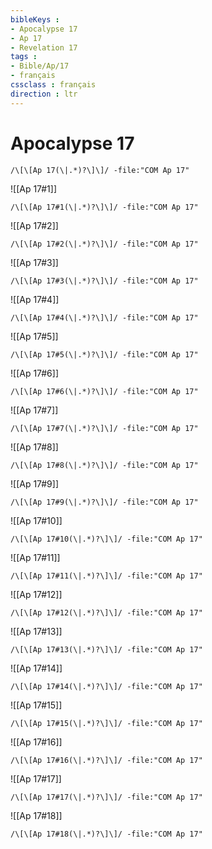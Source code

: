 ```yaml
---
bibleKeys : 
- Apocalypse 17
- Ap 17
- Revelation 17
tags : 
- Bible/Ap/17
- français
cssclass : français
direction : ltr
---
```


# Apocalypse 17

```query
/\[\[Ap 17(\|.*)?\]\]/ -file:"COM Ap 17"
```



![[Ap 17#1]]

```query
/\[\[Ap 17#1(\|.*)?\]\]/ -file:"COM Ap 17"
```

![[Ap 17#2]]

```query
/\[\[Ap 17#2(\|.*)?\]\]/ -file:"COM Ap 17"
```

![[Ap 17#3]]

```query
/\[\[Ap 17#3(\|.*)?\]\]/ -file:"COM Ap 17"
```

![[Ap 17#4]]

```query
/\[\[Ap 17#4(\|.*)?\]\]/ -file:"COM Ap 17"
```

![[Ap 17#5]]

```query
/\[\[Ap 17#5(\|.*)?\]\]/ -file:"COM Ap 17"
```

![[Ap 17#6]]

```query
/\[\[Ap 17#6(\|.*)?\]\]/ -file:"COM Ap 17"
```

![[Ap 17#7]]

```query
/\[\[Ap 17#7(\|.*)?\]\]/ -file:"COM Ap 17"
```

![[Ap 17#8]]

```query
/\[\[Ap 17#8(\|.*)?\]\]/ -file:"COM Ap 17"
```

![[Ap 17#9]]

```query
/\[\[Ap 17#9(\|.*)?\]\]/ -file:"COM Ap 17"
```

![[Ap 17#10]]

```query
/\[\[Ap 17#10(\|.*)?\]\]/ -file:"COM Ap 17"
```

![[Ap 17#11]]

```query
/\[\[Ap 17#11(\|.*)?\]\]/ -file:"COM Ap 17"
```

![[Ap 17#12]]

```query
/\[\[Ap 17#12(\|.*)?\]\]/ -file:"COM Ap 17"
```

![[Ap 17#13]]

```query
/\[\[Ap 17#13(\|.*)?\]\]/ -file:"COM Ap 17"
```

![[Ap 17#14]]

```query
/\[\[Ap 17#14(\|.*)?\]\]/ -file:"COM Ap 17"
```

![[Ap 17#15]]

```query
/\[\[Ap 17#15(\|.*)?\]\]/ -file:"COM Ap 17"
```

![[Ap 17#16]]

```query
/\[\[Ap 17#16(\|.*)?\]\]/ -file:"COM Ap 17"
```

![[Ap 17#17]]

```query
/\[\[Ap 17#17(\|.*)?\]\]/ -file:"COM Ap 17"
```

![[Ap 17#18]]

```query
/\[\[Ap 17#18(\|.*)?\]\]/ -file:"COM Ap 17"
```

